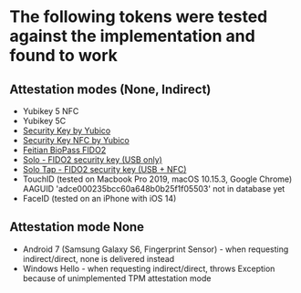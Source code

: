 # The following tokens were tested against the implementation and found to work

## Attestation modes (None, Indirect)

* Yubikey 5 NFC
* Yubikey 5C
* [Security Key by Yubico](https://support.yubico.com/support/solutions/articles/15000006900-security-key-by-yubico)
* [Security Key NFC by Yubico](https://support.yubico.com/support/solutions/articles/15000019469-security-key-nfc)
* [Feitian BioPass FIDO2](https://www.ftsafe.com/Products/FIDO/Bio)
* [Solo - FIDO2 security key (USB only)](https://solokeys.com/collections/all/products/solo)
* [Solo Tap - FIDO2 security key (USB + NFC)](https://solokeys.com/collections/all/products/solo-tap)
* TouchID (tested on Macbook Pro 2019, macOS 10.15.3, Google Chrome)
  AAGUID 'adce000235bcc60a648b0b25f1f05503' not in database yet
* FaceID (tested on an iPhone with iOS 14)

## Attestation mode None

* Android 7 (Samsung Galaxy S6, Fingerprint Sensor) - when requesting
  indirect/direct, none is delivered instead
* Windows Hello - when requesting indirect/direct, throws Exception because of unimplemented TPM attestation mode
